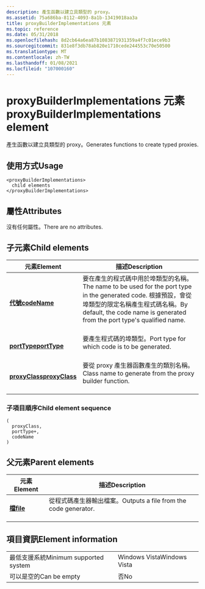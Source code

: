 ```yaml
---
description: 產生函數以建立具類型的 proxy。
ms.assetid: 75a686ba-8112-4093-8a1b-13419018aa3a
title: proxyBuilderImplementations 元素
ms.topic: reference
ms.date: 05/31/2018
ms.openlocfilehash: 8d2cb64a6ea87b1083871931359a4f7c01ece9b3
ms.sourcegitcommit: 831e8f3db78ab820e1710cede244553c70e50500
ms.translationtype: MT
ms.contentlocale: zh-TW
ms.lasthandoff: 01/08/2021
ms.locfileid: "107000160"
---
```

# <a name="proxybuilderimplementations-element"></a><span data-ttu-id="93f3a-103">proxyBuilderImplementations 元素</span><span class="sxs-lookup"><span data-stu-id="93f3a-103">proxyBuilderImplementations element</span></span>

<span data-ttu-id="93f3a-104">產生函數以建立具類型的 proxy。</span><span class="sxs-lookup"><span data-stu-id="93f3a-104">Generates functions to create typed proxies.</span></span>

## <a name="usage"></a><span data-ttu-id="93f3a-105">使用方式</span><span class="sxs-lookup"><span data-stu-id="93f3a-105">Usage</span></span>

``` syntax
<proxyBuilderImplementations>
  child elements
</proxyBuilderImplementations>
```

## <a name="attributes"></a><span data-ttu-id="93f3a-106">屬性</span><span class="sxs-lookup"><span data-stu-id="93f3a-106">Attributes</span></span>

<span data-ttu-id="93f3a-107">沒有任何屬性。</span><span class="sxs-lookup"><span data-stu-id="93f3a-107">There are no attributes.</span></span>

## <a name="child-elements"></a><span data-ttu-id="93f3a-108">子元素</span><span class="sxs-lookup"><span data-stu-id="93f3a-108">Child elements</span></span>



| <span data-ttu-id="93f3a-109">元素</span><span class="sxs-lookup"><span data-stu-id="93f3a-109">Element</span></span>                                     | <span data-ttu-id="93f3a-110">描述</span><span class="sxs-lookup"><span data-stu-id="93f3a-110">Description</span></span>                                                                                                                                                     |
|---------------------------------------------|-----------------------------------------------------------------------------------------------------------------------------------------------------------------|
| [<span data-ttu-id="93f3a-111">**代號**</span><span class="sxs-lookup"><span data-stu-id="93f3a-111">**codeName**</span></span>](codename.md)<br/>     | <span data-ttu-id="93f3a-112">要在產生的程式碼中用於埠類型的名稱。</span><span class="sxs-lookup"><span data-stu-id="93f3a-112">The name to be used for the port type in the generated code.</span></span> <span data-ttu-id="93f3a-113">根據預設，會從埠類型的限定名稱產生程式碼名稱。</span><span class="sxs-lookup"><span data-stu-id="93f3a-113">By default, the code name is generated from the port type's qualified name.</span></span><br/> <br/> |
| [<span data-ttu-id="93f3a-114">**portType**</span><span class="sxs-lookup"><span data-stu-id="93f3a-114">**portType**</span></span>](porttype.md)<br/>     | <span data-ttu-id="93f3a-115">要產生程式碼的埠類型。</span><span class="sxs-lookup"><span data-stu-id="93f3a-115">Port type for which code is to be generated.</span></span><br/> <br/>                                                                                             |
| [<span data-ttu-id="93f3a-116">**proxyClass**</span><span class="sxs-lookup"><span data-stu-id="93f3a-116">**proxyClass**</span></span>](proxyclass.md)<br/> | <span data-ttu-id="93f3a-117">要從 proxy 產生器函數產生的類別名稱。</span><span class="sxs-lookup"><span data-stu-id="93f3a-117">Class name to generate from the proxy builder function.</span></span><br/> <br/>                                                                                  |



### <a name="child-element-sequence"></a><span data-ttu-id="93f3a-118">子項目順序</span><span class="sxs-lookup"><span data-stu-id="93f3a-118">Child element sequence</span></span>

``` syntax
(
  proxyClass, 
  portType+, 
  codeName
)
```

## <a name="parent-elements"></a><span data-ttu-id="93f3a-119">父元素</span><span class="sxs-lookup"><span data-stu-id="93f3a-119">Parent elements</span></span>



| <span data-ttu-id="93f3a-120">元素</span><span class="sxs-lookup"><span data-stu-id="93f3a-120">Element</span></span>                         | <span data-ttu-id="93f3a-121">描述</span><span class="sxs-lookup"><span data-stu-id="93f3a-121">Description</span></span>                                                    |
|---------------------------------|----------------------------------------------------------------|
| [<span data-ttu-id="93f3a-122">**檔**</span><span class="sxs-lookup"><span data-stu-id="93f3a-122">**file**</span></span>](file.md)<br/> | <span data-ttu-id="93f3a-123">從程式碼產生器輸出檔案。</span><span class="sxs-lookup"><span data-stu-id="93f3a-123">Outputs a file from the code generator.</span></span><br/> <br/> |



## <a name="element-information"></a><span data-ttu-id="93f3a-124">項目資訊</span><span class="sxs-lookup"><span data-stu-id="93f3a-124">Element information</span></span>



|                                     |               |
|-------------------------------------|---------------|
| <span data-ttu-id="93f3a-125">最低支援系統</span><span class="sxs-lookup"><span data-stu-id="93f3a-125">Minimum supported system</span></span><br/> | <span data-ttu-id="93f3a-126">Windows Vista</span><span class="sxs-lookup"><span data-stu-id="93f3a-126">Windows Vista</span></span> |
| <span data-ttu-id="93f3a-127">可以是空的</span><span class="sxs-lookup"><span data-stu-id="93f3a-127">Can be empty</span></span>                        | <span data-ttu-id="93f3a-128">否</span><span class="sxs-lookup"><span data-stu-id="93f3a-128">No</span></span>            |



 

 




